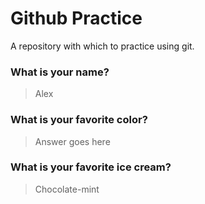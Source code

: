 # Github Practice

A repository with which to practice using git.

### What is your name?

> Alex


### What is your favorite color?

> Answer goes here

### What is your favorite ice cream?

> Chocolate-mint
